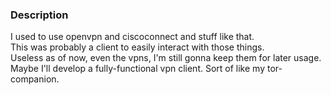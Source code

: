 ### Description
I used to use openvpn and ciscoconnect and stuff like that.  
This was probably a client to easily interact with those things.  
Useless as of now, even the vpns, I'm still gonna keep them for later usage. Maybe I'll develop a fully-functional vpn client. Sort of like my tor-companion.
